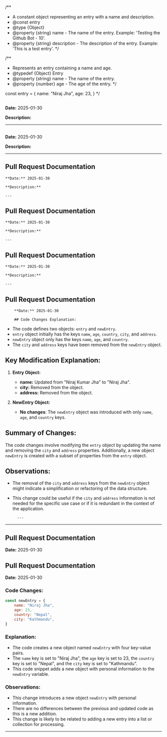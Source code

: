 /**
 * A constant object representing an entry with a name and description.
 * @const entry
 * @type {Object}
 * @property {string} name - The name of the entry. Example: 'Testing the Github Bot - 10'.
 * @property {string} description - The description of the entry. Example: 'This is a test entry'.
 */

/**
 * Represents an entry containing a name and age.
 * @typedef {Object} Entry
 * @property {string} name - The name of the entry.
 * @property {number} age - The age of the entry.
 */

const entry = {
    name: "Niraj Jha",
    age: 23,
}
*/

## 
  
  **Date:** 2025-01-30
  
  **Description:** 
  
  ---

## 
  
  **Date:** 2025-01-30
  
  **Description:** 
  
  ---

## Pull Request Documentation
  
  	**Date:** 2025-01-30
  
  	**Description:** 
  
  	---

## Pull Request Documentation
  
  	**Date:** 2025-01-30
  
  	**Description:** 
  
  	---

## Pull Request Documentation
  
  	**Date:** 2025-01-30
  
  	**Description:** 
  
  	---

## Pull Request Documentation

		**Date:** 2025-01-30

		## Code Changes Explanation:

- The code defines two objects: `entry` and `newEntry`.
- `entry` object initially has the keys `name`, `age`, `country`, `city`, and `address`.
- `newEntry` object only has the keys `name`, `age`, and `country`.
- The `city` and `address` keys have been removed from the `newEntry` object.

## Key Modification Explanation:
1. **Entry Object:**
   - **name:** Updated from "Niraj Kumar Jha" to "Niraj Jha".
   - **city:** Removed from the object.
   - **address:** Removed from the object.

2. **NewEntry Object:**
   - **No changes**: The `newEntry` object was introduced with only `name`, `age`, and `country` keys.

## Summary of Changes:
The code changes involve modifying the `entry` object by updating the name and removing the `city` and `address` properties. Additionally, a new object `newEntry` is created with a subset of properties from the `entry` object.

## Observations:
- The removal of the `city` and `address` keys from the `newEntry` object might indicate a simplification or refactoring of the data structure.
- This change could be useful if the `city` and `address` information is not needed for the specific use case or if it is redundant in the context of the application.

		---
	

---

## Pull Request Documentation

**Date:** 2025-01-30

## Pull Request Documentation

**Date:** 2025-01-30

### Code Changes:
```js
const newEntry = {
    name: "Niraj Jha",
    age: 23,
    country: "Nepal",
    city: "Kathmandu",
}
```

### Explanation:
- The code creates a new object named `newEntry` with four key-value pairs.
- The `name` key is set to "Niraj Jha", the `age` key is set to 23, the `country` key is set to "Nepal", and the `city` key is set to "Kathmandu".
- This code snippet adds a new object with personal information to the `newEntry` variable.

### Observations:
- This change introduces a new object `newEntry` with personal information.
- There are no differences between the previous and updated code as this is a new addition.
- This change is likely to be related to adding a new entry into a list or collection for processing.

---